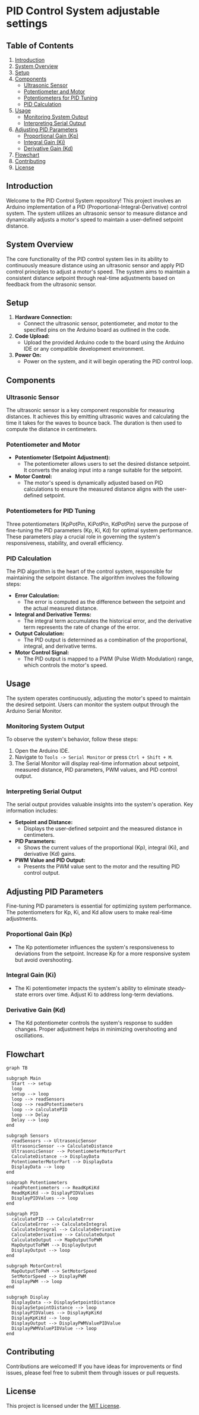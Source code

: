 # PID Control System adjustable settings

## Table of Contents

1. [Introduction](#introduction)
2. [System Overview](#system-overview)
3. [Setup](#setup)
4. [Components](#components)
   - [Ultrasonic Sensor](#ultrasonic-sensor)
   - [Potentiometer and Motor](#potentiometer-and-motor)
   - [Potentiometers for PID Tuning](#potentiometers-for-pid-tuning)
   - [PID Calculation](#pid-calculation)
5. [Usage](#usage)
   - [Monitoring System Output](#monitoring-system-output)
   - [Interpreting Serial Output](#interpreting-serial-output)
6. [Adjusting PID Parameters](#adjusting-pid-parameters)
   - [Proportional Gain (Kp)](#proportional-gain-kp)
   - [Integral Gain (Ki)](#integral-gain-ki)
   - [Derivative Gain (Kd)](#derivative-gain-kd)
7. [Flowchart](#flowchart)
8. [Contributing](#contributing)
9. [License](#license)

## Introduction

Welcome to the PID Control System repository! This project involves an Arduino implementation of a PID (Proportional-Integral-Derivative) control system. The system utilizes an ultrasonic sensor to measure distance and dynamically adjusts a motor's speed to maintain a user-defined setpoint distance.

## System Overview

The core functionality of the PID control system lies in its ability to continuously measure distance using an ultrasonic sensor and apply PID control principles to adjust a motor's speed. The system aims to maintain a consistent distance setpoint through real-time adjustments based on feedback from the ultrasonic sensor.

## Setup

1. **Hardware Connection:**
   - Connect the ultrasonic sensor, potentiometer, and motor to the specified pins on the Arduino board as outlined in the code.
2. **Code Upload:**
   - Upload the provided Arduino code to the board using the Arduino IDE or any compatible development environment.
3. **Power On:**
   - Power on the system, and it will begin operating the PID control loop.

## Components

### Ultrasonic Sensor

The ultrasonic sensor is a key component responsible for measuring distances. It achieves this by emitting ultrasonic waves and calculating the time it takes for the waves to bounce back. The duration is then used to compute the distance in centimeters.

### Potentiometer and Motor

- **Potentiometer (Setpoint Adjustment):**
     - The potentiometer allows users to set the desired distance setpoint. It converts the analog input into a range suitable for the setpoint.
- **Motor Control:**
    - The motor's speed is dynamically adjusted based on PID calculations to ensure the measured distance aligns with the user-defined setpoint.

### Potentiometers for PID Tuning

Three potentiometers (KpPotPin, KiPotPin, KdPotPin) serve the purpose of fine-tuning the PID parameters (Kp, Ki, Kd) for optimal system performance. These parameters play a crucial role in governing the system's responsiveness, stability, and overall efficiency.

### PID Calculation

The PID algorithm is the heart of the control system, responsible for maintaining the setpoint distance. The algorithm involves the following steps:

- **Error Calculation:**
   - The error is computed as the difference between the setpoint and the actual measured distance.
- **Integral and Derivative Terms:**
   - The integral term accumulates the historical error, and the derivative term represents the rate of change of the error.
- **Output Calculation:**
   - The PID output is determined as a combination of the proportional, integral, and derivative terms.
- **Motor Control Signal:**
   - The PID output is mapped to a PWM (Pulse Width Modulation) range, which controls the motor's speed.

## Usage
The system operates continuously, adjusting the motor's speed to maintain the desired setpoint. Users can monitor the system output through the Arduino Serial Monitor.

### Monitoring System Output

To observe the system's behavior, follow these steps:

1. Open the Arduino IDE.
2. Navigate to `Tools -> Serial Monitor` or press `Ctrl + Shift + M`.
3. The Serial Monitor will display real-time information about setpoint, measured distance, PID parameters, PWM values, and PID control output.

### Interpreting Serial Output

The serial output provides valuable insights into the system's operation. Key information includes:

- **Setpoint and Distance:**
   - Displays the user-defined setpoint and the measured distance in centimeters.
- **PID Parameters:**
   - Shows the current values of the proportional (Kp), integral (Ki), and derivative (Kd) gains.
- **PWM Value and PID Output:**
   - Presents the PWM value sent to the motor and the resulting PID control output.

## Adjusting PID Parameters

Fine-tuning PID parameters is essential for optimizing system performance. The potentiometers for Kp, Ki, and Kd allow users to make real-time adjustments.

### Proportional Gain (Kp)

- The Kp potentiometer influences the system's responsiveness to deviations from the setpoint. Increase Kp for a more responsive system but avoid overshooting.

### Integral Gain (Ki)

- The Ki potentiometer impacts the system's ability to eliminate steady-state errors over time. Adjust Ki to address long-term deviations.

### Derivative Gain (Kd)

- The Kd potentiometer controls the system's response to sudden changes. Proper adjustment helps in minimizing overshooting and oscillations.

## Flowchart

```mermaid
graph TB

subgraph Main
  Start --> setup
  loop
  setup --> loop
  loop --> readSensors
  loop --> readPotentiometers
  loop --> calculatePID
  loop --> Delay
  Delay --> loop
end

subgraph Sensors
  readSensors --> UltrasonicSensor
  UltrasonicSensor --> CalculateDistance
  UltrasonicSensor --> PotentiometerMotorPart
  CalculateDistance --> DisplayData
  PotentiometerMotorPart --> DisplayData
  DisplayData --> loop
end

subgraph Potentiometers
  readPotentiometers --> ReadKpKiKd
  ReadKpKiKd --> DisplayPIDValues
  DisplayPIDValues --> loop
end

subgraph PID
  calculatePID --> CalculateError
  CalculateError --> CalculateIntegral
  CalculateIntegral --> CalculateDerivative
  CalculateDerivative --> CalculateOutput
  CalculateOutput --> MapOutputToPWM
  MapOutputToPWM --> DisplayOutput
  DisplayOutput --> loop
end

subgraph MotorControl
  MapOutputToPWM --> SetMotorSpeed
  SetMotorSpeed --> DisplayPWM
  DisplayPWM --> loop
end

subgraph Display
  DisplayData --> DisplaySetpointDistance
  DisplaySetpointDistance --> loop
  DisplayPIDValues --> DisplayKpKiKd
  DisplayKpKiKd --> loop
  DisplayOutput --> DisplayPWMValuePIDValue
  DisplayPWMValuePIDValue --> loop
end
```

## Contributing

Contributions are welcomed! If you have ideas for improvements or find issues, please feel free to submit them through issues or pull requests.

## License

This project is licensed under the [MIT License](../LICENSE).
